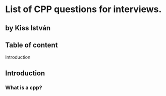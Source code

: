 # List of CPP questions for interviews.
## by Kiss István

## Table of content

Introduction


## Introduction

### What is a cpp?